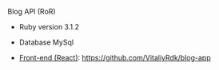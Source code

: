 Blog API (RoR)

* Ruby version 3.1.2

* Database MySql

* [Front-end (React)](https://github.com/VitaliyRdk/blog-app): https://github.com/VitaliyRdk/blog-app
